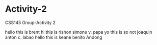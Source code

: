 # Activity-2
CSS145 Group-Activity 2 


hello this is brent 
hi this is rishon simone v. papa
yo this is so not joaquin anton c. labao
hello this is keane benito
Andong
